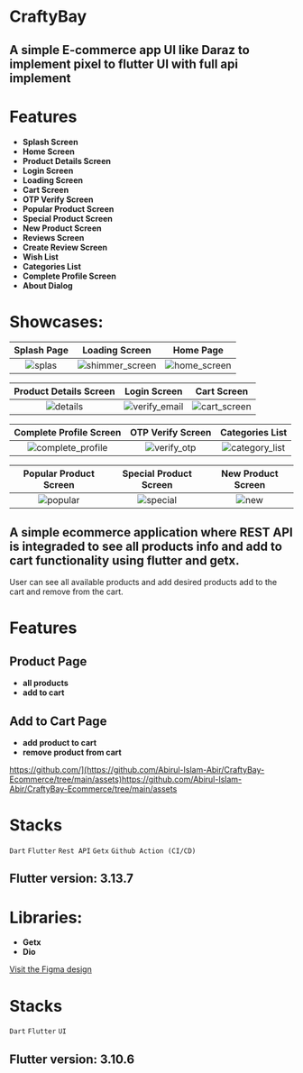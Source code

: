 # CraftyBay

## A simple E-commerce app  UI like Daraz to implement pixel to flutter UI with full api implement 
# Features
- **Splash Screen**
- **Home Screen**
- **Product Details Screen**
- **Login Screen**
- **Loading Screen**
- **Cart Screen**
- **OTP Verify Screen**
- **Popular Product Screen**
- **Special Product Screen**
- **New Product Screen**
- **Reviews Screen**
- **Create Review Screen**
- **Wish List**
- **Categories List**
- **Complete Profile Screen**
- **About Dialog**

# Showcases:

| Splash Page                                                      | Loading Screen                                                      |  Home Page                                                     |
|:------------------------------------------------------------:|:------------------------------------------------------------:|:------------------------------------------------------------:|
| ![splas](https://github.com/Abirul-Islam-Abir/CraftyBay-Ecommerce/assets/89778681/d59bf553-fa6f-40a3-b23c-cae593d728f3)| ![shimmer_screen](https://github.com/Abirul-Islam-Abir/CraftyBay-Ecommerce/assets/89778681/3fb54f2f-0bbf-452c-bcf3-32e0d5d8d109)| ![home_screen](https://github.com/Abirul-Islam-Abir/CraftyBay-Ecommerce/assets/89778681/3c30260f-35cd-4510-9fd1-715a04478569)|





| Product Details Screen                                            | Login Screen                                                      |  Cart Screen                                                      |
|:------------------------------------------------------------:|:------------------------------------------------------------:|:------------------------------------------------------------:|
| ![details](https://github.com/Abirul-Islam-Abir/CraftyBay-Ecommerce/assets/89778681/a640b941-cb79-4ef5-b374-76e571b819f9)| ![verify_email](https://github.com/Abirul-Islam-Abir/CraftyBay-Ecommerce/assets/89778681/b526d4f1-7339-44fc-924e-c960f326b1c4)| ![cart_screen](https://github.com/Abirul-Islam-Abir/CraftyBay-Ecommerce/assets/89778681/38bedda8-fc4d-4dab-994d-1c5d44cf529a)|

 



| Complete Profile Screen                                           | OTP Verify Screen                                                     |  Categories List                                                     |
|:------------------------------------------------------------:|:------------------------------------------------------------:|:------------------------------------------------------------:|
| ![complete_profile](https://github.com/Abirul-Islam-Abir/CraftyBay-Ecommerce/assets/89778681/a7ad322c-b64d-413d-ab38-536457e65157)| ![verify_otp](https://github.com/Abirul-Islam-Abir/CraftyBay-Ecommerce/assets/89778681/152f5150-4b84-4adf-b546-c6a3f5bb1227)| ![category_list](https://github.com/Abirul-Islam-Abir/CraftyBay-Ecommerce/assets/89778681/4e8ba8a9-b8e1-4e88-b23e-d6b8b5d0db7c)|




| Popular Product Screen                                          | Special Product Screen                                                     |  New Product Screen                                                     |
|:------------------------------------------------------------:|:------------------------------------------------------------:|:------------------------------------------------------------:|
| ![popular](https://github.com/Abirul-Islam-Abir/CraftyBay-Ecommerce/assets/89778681/f9091d22-b67c-4d4f-bb29-3c88c448ee81)|   ![special](https://github.com/Abirul-Islam-Abir/CraftyBay-Ecommerce/assets/89778681/fce6aab4-581f-4316-a5f9-ae340bb582c1)| ![new](https://github.com/Abirul-Islam-Abir/CraftyBay-Ecommerce/assets/89778681/60856237-c352-49f2-a963-2e6aaaa4a34e)| 
## A simple ecommerce application where REST API is integraded to see all products info and add to cart functionality using flutter and getx. 

User can see all available products and add desired products add to the cart and remove from the cart.




# Features
## Product Page
  - **all products**
  - **add to cart**

## Add to Cart Page
  - **add product to cart**
  - **remove product from cart**

https://github.com/](https://github.com/Abirul-Islam-Abir/CraftyBay-Ecommerce/tree/main/assets)https://github.com/Abirul-Islam-Abir/CraftyBay-Ecommerce/tree/main/assets


# Stacks

`Dart`   `Flutter`   `Rest API`    `Getx`    `Github Action (CI/CD)`
                                                  
                                                       
## Flutter version: 3.13.7


# Libraries: 
- **Getx**
- **Dio** 

[Visit the Figma design](https://www.figma.com/file/drkfzS8CGQiIrhyA4s2m82/Foodpanda-UI-(Community)?type=design&node-id=3-5&mode=design&t=Zs1qAKg9dCMdWETG-0)

# Stacks

`Dart`   `Flutter`   `UI`

## Flutter version: 3.10.6



